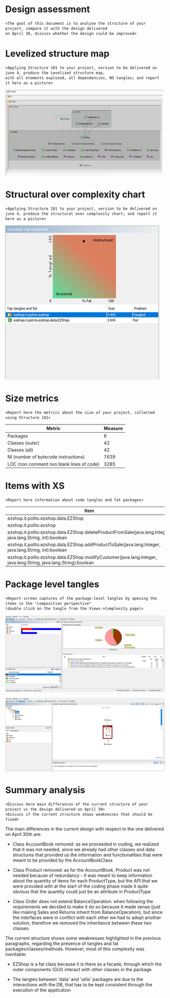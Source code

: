 # Design assessment


```
<The goal of this document is to analyse the structure of your project, compare it with the design delivered
on April 30, discuss whether the design could be improved>
```

# Levelized structure map
```
<Applying Structure 101 to your project, version to be delivered on june 4, produce the Levelized structure map,
with all elements explosed, all dependencies, NO tangles; and report it here as a picture>
```

![image](./img/design%20assessment/LSM.PNG)

# Structural over complexity chart
```
<Applying Structure 101 to your project, version to be delivered on june 4, produce the structural over complexity chart; and report it here as a picture>
```

![image](./img/design%20assessment/soc.PNG)


# Size metrics

```
<Report here the metrics about the size of your project, collected using Structure 101>
```



| Metric                                    | Measure |
| ----------------------------------------- | ------- |
| Packages                                  |    6     |
| Classes (outer)                           |    42     |
| Classes (all)                             |    42     |
| NI (number of bytecode instructions)      |   7639      |
| LOC (non comment non blank lines of code) |   3285      |



# Items with XS

```
<Report here information about code tangles and fat packages>
```

| Item | Tangled | Fat  | Size | XS   |
| -------------- | ------- | ---- | ---- | ---- |
| ezshop.it.polito.ezshop.data.EZShop |         | 185 | 3940 | 1384 |
| ezshop.it.polito.ezshop | 14% | 4 | 7639 | 1056 |
| ezshop.it.polito.ezshop.data.EZShop.deleteProductFromSale(java.lang.Integer, java.lang.String, int):boolean     |         |   20  |   151   |  37 |
| ezshop.it.polito.ezshop.data.EZShop.addProductToSale(java.lang.Integer, java.lang.String, int):boolean     |         |    17  |  140    |    16  |
| ezshop.it.polito.ezshop.data.EZShop.modifyCustomer(java.lang.Integer, java.lang.String, java.lang.String):boolean     |         |   16   |   172   |    10  |




# Package level tangles

```
<Report screen captures of the package-level tangles by opening the items in the "composition perspective" 
(double click on the tangle from the Views->Complexity page)>
```
![image](./img/design%20assessment/packageTangles.PNG)

![image](./img/design%20assessment/tangles.PNG)

# Summary analysis
```
<Discuss here main differences of the current structure of your project vs the design delivered on April 30>
<Discuss if the current structure shows weaknesses that should be fixed>
```
The main differences in the current design with respect to the one delivered on April 30th are:

- Class AccountBook removed: as we proceeded in coding, we realized that it was not needed, since we already had other 
  classes and data structures that provided us the information and functionalities that were meant to be provided by the
  AccountBookClass
   

- Class Product removed: as for the AccountBook, Product was not needed because of redundancy - it was meant to keep 
  information about the quantity of items for each ProductType, but the API that we were provided with at the start of 
  the coding phase made it quite obvious that the quantity could just be an attribute in ProductType
  

- Class Order does not extend BalanceOperation: when following the requirements we decided to make it do so because it 
  made sense (just like making Sales and Returns inherit from BalanceOperation), but since the interfaces were in 
  conflict with each other we had to adopt another solution, therefore we removed the inheritance between these two
  classes.
  
The current structure shows some weaknesses highlighted in the previous paragraphs, regarding the presence of tangles 
and fat packages/classes/methods. However, most of this complexity was inevitable:

- EZShop is a fat class because it is there as a facade, through which the outer components (GUI) interact with other 
  classes in the package
  

- The tangles between 'data' and 'utils' packages are due to the interactions with the DB, that has to be kept 
  consistent through the execution of the application 